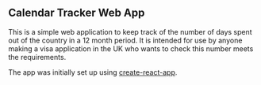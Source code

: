 ## Calendar Tracker Web App

This is a simple web application to keep track of the number of days spent out of the country in a 12 month period. It is intended for use by anyone making a visa application in the UK who wants to check this number meets the requirements.

The app was initially set up using [create-react-app](https://github.com/facebook/create-react-app/).
